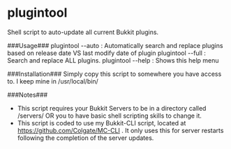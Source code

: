 plugintool
==========

Shell script to auto-update all current Bukkit plugins.


###Usage###
plugintool --auto : Automatically search and replace plugins based on release date VS last modify date of plugin
plugintool --full : Search and replace ALL plugins.
plugintool --help : Shows this help menu

###Installation###
Simply copy this script to somewhere you have access to. I keep mine in /usr/local/bin/

###Notes###
* This script requires your Bukkit Servers to be in a directory called /servers/ OR you to have basic shell scripting skills to change it. 
* This script is coded to use my Bukkit-CLI script, located at https://github.com/Colgate/MC-CLI . It only uses this for server restarts following the completion of the server updates.
